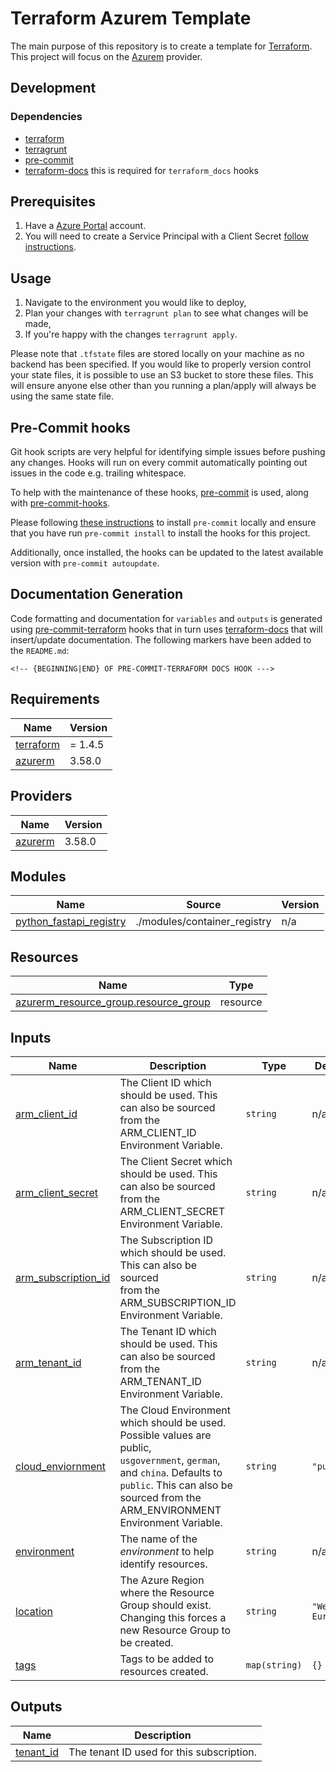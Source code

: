 # Terraform Azurem Template

The main purpose of this repository is to create a template for [Terraform](https://www.terraform.io/). This project will focus on the [Azurem](https://registry.terraform.io/providers/hashicorp/azurerm/3.58.0) provider.

## Development

### Dependencies

- [terraform](https://www.terraform.io/)
- [terragrunt](https://terragrunt.gruntwork.io/)
- [pre-commit](https://pre-commit.com/)
- [terraform-docs](https://terraform-docs.io/) this is required for `terraform_docs` hooks

## Prerequisites

1. Have a [Azure Portal](https://portal.azure.com/) account. 
2. You will need to create a Service Principal with a Client Secret [follow instructions](https://registry.terraform.io/providers/hashicorp/azurerm/latest/docs/guides/service_principal_client_secret#creating-a-service-principal-in-the-azure-portal).

## Usage

1. Navigate to the environment you would like to deploy,
2. Plan your changes with `terragrunt plan` to see what changes will be made,
3. If you're happy with the changes `terragrunt apply`.

Please note that `.tfstate` files are stored locally on your machine as no backend has been specified. If you would like to properly version control your state files, it is possible to use an S3 bucket to store these files. 
This will ensure anyone else other than you running a plan/apply will always be using the same state file.

## Pre-Commit hooks

Git hook scripts are very helpful for identifying simple issues before pushing any changes. Hooks will run on every commit automatically pointing out issues in the code e.g. trailing whitespace.

To help with the maintenance of these hooks, [pre-commit](https://pre-commit.com/) is used, along with [pre-commit-hooks](https://pre-commit.com/#install).

Please following [these instructions](https://pre-commit.com/#install) to install `pre-commit` locally and ensure that you have run `pre-commit install` to install the hooks for this project.

Additionally, once installed, the hooks can be updated to the latest available version with `pre-commit autoupdate`.

## Documentation Generation

Code formatting and documentation for `variables` and `outputs` is generated using [pre-commit-terraform](https://github.com/antonbabenko/pre-commit-terraform/releases) hooks that in turn uses [terraform-docs](https://github.com/terraform-docs/terraform-docs) that will insert/update documentation. The following markers have been added to the `README.md`:
```
<!-- {BEGINNING|END} OF PRE-COMMIT-TERRAFORM DOCS HOOK --->
```

<!-- BEGINNING OF PRE-COMMIT-TERRAFORM DOCS HOOK --->
## Requirements

| Name | Version |
|------|---------|
| <a name="requirement_terraform"></a> [terraform](#requirement\_terraform) | = 1.4.5 |
| <a name="requirement_azurerm"></a> [azurerm](#requirement\_azurerm) | 3.58.0 |

## Providers

| Name | Version |
|------|---------|
| <a name="provider_azurerm"></a> [azurerm](#provider\_azurerm) | 3.58.0 |

## Modules

| Name | Source | Version |
|------|--------|---------|
| <a name="module_python_fastapi_registry"></a> [python\_fastapi\_registry](#module\_python\_fastapi\_registry) | ./modules/container_registry | n/a |

## Resources

| Name | Type |
|------|------|
| [azurerm_resource_group.resource_group](https://registry.terraform.io/providers/hashicorp/azurerm/3.58.0/docs/resources/resource_group) | resource |

## Inputs

| Name | Description | Type | Default | Required |
|------|-------------|------|---------|:--------:|
| <a name="input_arm_client_id"></a> [arm\_client\_id](#input\_arm\_client\_id) | The Client ID which should be used. This can also be sourced <br>from the ARM\_CLIENT\_ID Environment Variable. | `string` | n/a | yes |
| <a name="input_arm_client_secret"></a> [arm\_client\_secret](#input\_arm\_client\_secret) | The Client Secret which should be used. This can also be sourced <br>from the ARM\_CLIENT\_SECRET Environment Variable. | `string` | n/a | yes |
| <a name="input_arm_subscription_id"></a> [arm\_subscription\_id](#input\_arm\_subscription\_id) | The Subscription ID which should be used. This can also be sourced <br>from the ARM\_SUBSCRIPTION\_ID Environment Variable. | `string` | n/a | yes |
| <a name="input_arm_tenant_id"></a> [arm\_tenant\_id](#input\_arm\_tenant\_id) | The Tenant ID which should be used. This can also be sourced <br>from the ARM\_TENANT\_ID Environment Variable. | `string` | n/a | yes |
| <a name="input_cloud_enviornment"></a> [cloud\_enviornment](#input\_cloud\_enviornment) | The Cloud Environment which should be used. Possible values are public,<br>`usgovernment`, `german`, and `china`. Defaults to `public`. This can also be <br>sourced from the ARM\_ENVIRONMENT Environment Variable. | `string` | `"public"` | no |
| <a name="input_environment"></a> [environment](#input\_environment) | The name of the _environment_ to help identify resources. | `string` | n/a | yes |
| <a name="input_location"></a> [location](#input\_location) | The Azure Region where the Resource Group should exist. <br>Changing this forces a new Resource Group to be created. | `string` | `"West Europe"` | no |
| <a name="input_tags"></a> [tags](#input\_tags) | Tags to be added to resources created. | `map(string)` | `{}` | no |

## Outputs

| Name | Description |
|------|-------------|
| <a name="output_tenant_id"></a> [tenant\_id](#output\_tenant\_id) | The tenant ID used for this subscription. |
<!-- END OF PRE-COMMIT-TERRAFORM DOCS HOOK --->
